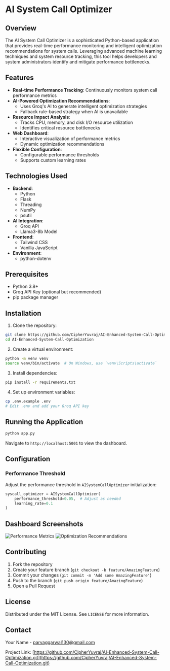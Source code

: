 # AI System Call Optimizer

## Overview

The AI System Call Optimizer is a sophisticated Python-based application that provides real-time performance monitoring and intelligent optimization recommendations for system calls. Leveraging advanced machine learning techniques and system resource tracking, this tool helps developers and system administrators identify and mitigate performance bottlenecks.

## Features

- **Real-time Performance Tracking**: Continuously monitors system call performance metrics
- **AI-Powered Optimization Recommendations**:
  - Uses Groq's AI to generate intelligent optimization strategies
  - Fallback rule-based strategy when AI is unavailable
- **Resource Impact Analysis**:
  - Tracks CPU, memory, and disk I/O resource utilization
  - Identifies critical resource bottlenecks
- **Web Dashboard**:
  - Interactive visualization of performance metrics
  - Dynamic optimization recommendations
- **Flexible Configuration**:
  - Configurable performance thresholds
  - Supports custom learning rates

## Technologies Used

- **Backend**:
  - Python
  - Flask
  - Threading
  - NumPy
  - psutil
- **AI Integration**:
  - Groq API
  - Llama3-8b Model
- **Frontend**:
  - Tailwind CSS
  - Vanilla JavaScript
- **Environment**:
  - python-dotenv

## Prerequisites

- Python 3.8+
- Groq API Key (optional but recommended)
- pip package manager

## Installation

1. Clone the repository:
```bash
git clone https://github.com/CipherYuvraj/AI-Enhanced-System-Call-Optimization.git
cd AI-Enhanced-System-Call-Optimization
```

2. Create a virtual environment:
```bash
python -m venv venv
source venv/bin/activate  # On Windows, use `venv\Scripts\activate`
```

3. Install dependencies:
```bash
pip install -r requirements.txt
```

4. Set up environment variables:
```bash
cp .env.example .env
# Edit .env and add your Groq API key
```

## Running the Application

```bash
python app.py
```

Navigate to `http://localhost:5001` to view the dashboard.

## Configuration

### Performance Threshold
Adjust the performance threshold in `AISystemCallOptimizer` initialization:
```python
syscall_optimizer = AISystemCallOptimizer(
    performance_threshold=0.05,  # Adjust as needed
    learning_rate=0.1
)
```

## Dashboard Screenshots

![Performance Metrics](./static/images/Screenshot%202025-03-28%20at%2012.14.00 PM.png)
![Optimization Recommendations](./static/images/Screenshot%202025-03-28%20at%2012.18.54 PM.png)

## Contributing

1. Fork the repository
2. Create your feature branch (`git checkout -b feature/AmazingFeature`)
3. Commit your changes (`git commit -m 'Add some AmazingFeature'`)
4. Push to the branch (`git push origin feature/AmazingFeature`)
5. Open a Pull Request

## License

Distributed under the MIT License. See `LICENSE` for more information.

## Contact

Your Name - [parvaggarwal130@gmail.com](mailto:parvaggarwal130@gmail.com)

Project Link: [https://github.com/CipherYuvraj/AI-Enhanced-System-Call-Optimization.git](https://github.com/CipherYuvraj/AI-Enhanced-System-Call-Optimization.git)